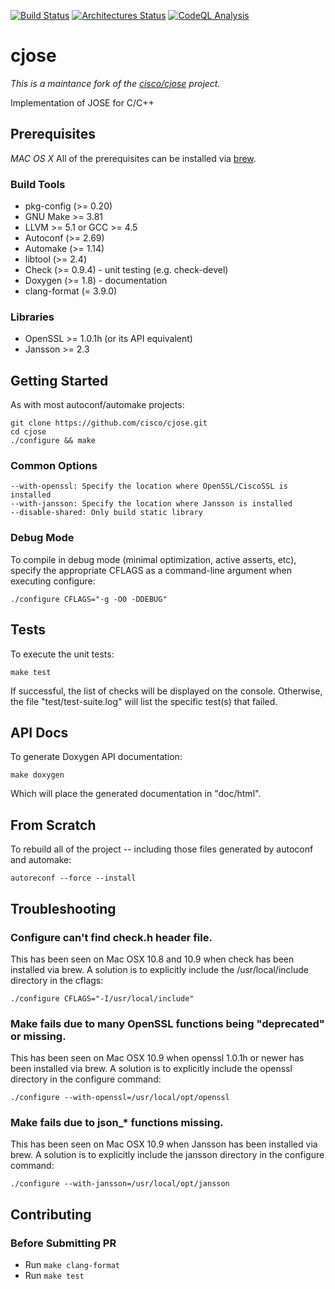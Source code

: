 [![Build Status](https://github.com/zmartzone/cjose/actions/workflows/build.yml/badge.svg)](https://github.com/zmartzone/cjose/actions/workflows/build.yml)
[![Architectures Status](https://github.com/zmartzone/cjose/actions/workflows/archs.yml/badge.svg)](https://github.com/zmartzone/cjose/actions/workflows/archs.yml)
[![CodeQL Analysis](https://github.com/zmartzone/cjose/actions/workflows/codeql-analysis.yml/badge.svg)](https://github.com/zmartzone/cjose/actions/workflows/codeql-analysis.yml)

# cjose #

*This is a maintance fork of the [cisco/cjose](https://github.com/cisco/cjose) project.*

Implementation of JOSE for C/C++

## Prerequisites ##

*MAC OS X* All of the prerequisites can be installed via [brew](http://brew.sh/).

### Build Tools ###

* pkg-config (>= 0.20)
* GNU Make >= 3.81
* LLVM >= 5.1 or GCC >= 4.5
* Autoconf (>= 2.69)
* Automake (>= 1.14)
* libtool (>= 2.4)
* Check (>= 0.9.4) - unit testing (e.g. check-devel)
* Doxygen (>= 1.8) - documentation
* clang-format (= 3.9.0)

### Libraries ###

* OpenSSL >= 1.0.1h (or its API equivalent)
* Jansson >= 2.3

## Getting Started ##

As with most autoconf/automake projects:

    git clone https://github.com/cisco/cjose.git
    cd cjose
    ./configure && make

### Common Options ###

    --with-openssl: Specify the location where OpenSSL/CiscoSSL is installed
    --with-jansson: Specify the location where Jansson is installed
    --disable-shared: Only build static library

### Debug Mode ###

To compile in debug mode (minimal optimization, active asserts, etc), specify the appropriate CFLAGS as a command-line argument when executing configure:

    ./configure CFLAGS="-g -O0 -DDEBUG"


## Tests ##

To execute the unit tests:

    make test

If successful, the list of checks will be displayed on the console.  Otherwise, the file "test/test-suite.log" will list the specific test(s) that failed.

## API Docs ##

To generate Doxygen API documentation:

    make doxygen

Which will place the generated documentation in "doc/html".

## From Scratch ##

To rebuild all of the project -- including those files generated by autoconf and automake:

    autoreconf --force --install

## Troubleshooting ##

### Configure can't find check.h header file.

This has been seen on Mac OSX 10.8 and 10.9 when check has been installed
via brew.  A solution is to explicitly include the /usr/local/include directory
in the cflags:

    ./configure CFLAGS="-I/usr/local/include"

### Make fails due to many OpenSSL functions being "deprecated" or missing.

This has been seen on Mac OSX 10.9 when openssl 1.0.1h or newer has been installed via brew.  A solution is to explicitly include the openssl directory in the configure command:

    ./configure --with-openssl=/usr/local/opt/openssl

### Make fails due to json_* functions missing.

This has been seen on Mac OSX 10.9 when Jansson has been installed via brew.  A solution is to explicitly include the jansson directory in the configure command:

    ./configure --with-jansson=/usr/local/opt/jansson

## Contributing ##

### Before Submitting PR ###

* Run `make clang-format`
* Run `make test`
